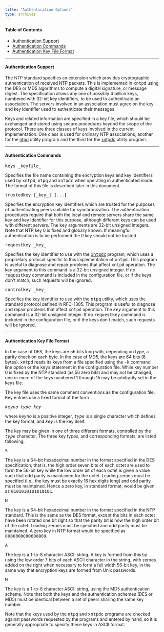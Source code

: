 ```yaml
---
title: "Authentication Options"
type: archives
---
```


#### Table of Contents

*   [Authentication Support](/archives/3-5.93e/authopt/#authentication-support)
*   [Authentication Commands](/archives/3-5.93e/authopt/#authentication-commands)
*   [Authentication Key File Format](/archives/3-5.93e/authopt/#authentication-key-file-format)

* * *

#### Authentication Support

The NTP standard specifies an extension which provides cryptographic authentication of received NTP packets. This is implemented in <tt>xntpd</tt> using the DES or MD5 algorithms to compute a digital signature, or message digest. The specification allows any one of possibly 4 billion keys, numbered with 32-bit key identifiers, to be used to authenticate an association. The servers involved in an association must agree on the key and key identifier used to authenticate their messages. 

Keys and related information are specified in a key file, which should be exchanged and stored using secure procedures beyond the scope of the protocol. There are three classes of keys involved in the current implementation. One class is used for ordinary NTP associations, another for the [ntpq](/archives/3-5.93e/ntpq) utility program and the third for the [xntpdc](/archives/3-5.93e/xntpdc) utility program. 

* * *

#### Authentication Commands

<dt id="keys"><tt>keys _keyfile_</tt></dt>

Specifies the file name containing the encryption keys and key identifiers used by <tt>xntpd</tt>, <tt>ntpq</tt> and <tt>xntpdc</tt> when operating in authenticated mode. The format of this file is described later in this document. 

<dt id="trustedkey"><tt>trustedkey [_key_] [...]</tt></dt>

Specifies the encryption key identifiers which are trusted for the purposes of authenticating peers suitable for synchronization. The authentication procedures require that both the local and remote servers share the same key and key identifier for this purpose, although different keys can be used with different servers. The <tt>key</tt> arguments are 32-bit unsigned integers. Note that NTP key 0 is fixed and globally known. If meaningful authentication is to be performed the 0 key should not be trusted.  

<dt id="requestkey"><tt>requestkey _key_</tt></dt>

Specifies the key identifier to use with the [<tt>xntpdc</tt>](/archives/3-5.93e/xntpdc) program, which uses a proprietary protocol specific to this implementation of <tt>xntpd</tt>. This program is useful to diagnose and repair problems that affect <tt>xntpd</tt> operation. The key argument to this command is a 32-bit unsigned integer. If no <tt>requestkey</tt> command is included in the configuration file, or if the keys don't match, such requests will be ignored. 

<dt id="controlkey"><tt>controlkey _key_</tt></dt>

Specifies the key identifier to use with the [<tt>ntpq</tt>](/archives/3-5.93e/ntpq) utility, which uses the standard protocol defined in RFC-1305. This program is useful to diagnose and repair problems that affect <tt>xntpd</tt> operation. The <tt>_key_</tt> argument to this command is a 32-bit unsigned integer. If no <tt>requestkey</tt> command is included in the configuration file, or if the keys don't match, such requests will be ignored. 

* * *

#### Authentication Key File Format

In the case of DES, the keys are 56 bits long with, depending on type, a parity check on each byte. In the case of MD5, the keys are 64 bits (8 bytes). <tt>xntpd</tt> reads its keys from a file specified using the <tt>-k</tt> command line option or the <tt>keys</tt> statement in the configuration file. While key number 0 is fixed by the NTP standard (as 56 zero bits) and may not be changed, one or more of the keys numbered 1 through 15 may be arbitrarily set in the keys file.

The key file uses the same comment conventions as the configuration file. Key entries use a fixed format of the form

<tt>_keyno type key_</tt>

where <tt>_keyno_</tt> is a positive integer, <tt>_type_</tt> is a single character which defines the key format, and <tt>_key_</tt> is the key itself.

The key may be given in one of three different formats, controlled by the <tt>_type_</tt> character. The three key types, and corresponding formats, are listed following.

<dt><tt>S</tt></dt>

The key is a 64-bit hexadecimal number in the format specified in the DES specification; that is, the high order seven bits of each octet are used to form the 56-bit key while the low order bit of each octet is given a value such that odd parity is maintained for the octet. Leading zeroes must be specified (i.e., the key must be exactly 16 hex digits long) and odd parity must be maintained. Hence a zero key, in standard format, would be given as <tt>0101010101010101</tt>.

<dt><tt>N</tt></dt>

The key is a 64-bit hexadecimal number in the format specified in the NTP standard. This is the same as the DES format, except the bits in each octet have been rotated one bit right so that the parity bit is now the high order bit of the octet. Leading zeroes must be specified and odd parity must be maintained. A zero key in NTP format would be specified as <tt>8080808080808080</tt>.

<dt><tt>A</tt></dt>

The key is a 1-to-8 character ASCII string. A key is formed from this by using the low order 7 bits of each ASCII character in the string, with zeroes added on the right when necessary to form a full width 56-bit key, in the same way that encryption keys are formed from Unix passwords.

<dt><tt>M</tt></dt>

The key is a 1-to-8 character ASCII string, using the MD5 authentication scheme. Note that both the keys and the authentication schemes (DES or MD5) must be identical between a set of peers sharing the same key number.

Note that the keys used by the <tt>ntpq</tt> and <tt>xntpdc</tt> programs are checked against passwords requested by the programs and entered by hand, so it is generally appropriate to specify these keys in ASCII format.
